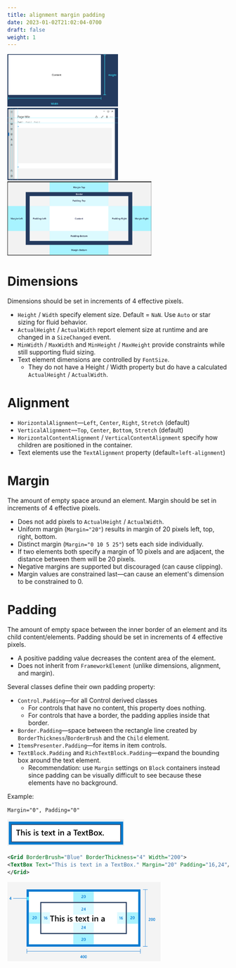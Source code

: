 ```yaml
---
title: alignment margin padding
date: 2023-01-02T21:02:04-0700
draft: false
weight: 1
---
```


<img src="Design---Layouts-(Responsive-Layouts-w-XAML)_Alignment,-Margin,-Padding-image1.png" width="50%" height="%50" />  

<img src="Design---Layouts-(Responsive-Layouts-w-XAML)_Alignment,-Margin,-Padding-image4.png" width="50%" height="%50" />  

<img src="Design---Layouts-(Responsive-Layouts-w-XAML)_Alignment,-Margin,-Padding-image5.png" width="65%" height="%65" />  

# Dimensions
Dimensions should be set in increments of 4 effective pixels.
- `Height` / `Width` specify element size. Default = `NaN`. Use `Auto` or star sizing for fluid behavior.
- `ActualHeight` / `ActualWidth` report element size at runtime and are changed in a `SizeChanged` event.
- `MinWidth` / `MaxWidth` and `MinHeight` / `MaxHeight` provide constraints while still supporting fluid sizing.
- Text element dimensions are controlled by `FontSize`.
  - They do not have a Height / Width property but do have a calculated `ActualHeight` / `ActualWidth`.

# Alignment
- `HorizontalAlignment`—`Left`, `Center`, `Right`, `Stretch` (default)
- `VerticalAlignment`—`Top`, `Center`, `Bottom`, `Stretch` (default)
- `HorizontalContentAlignment` / `VerticalContentAlignment` specify how children are positioned in the container.
- Text elements use the `TextAlignment` property (default=`left-alignment`)

# Margin
The amount of empty space around an element.
Margin should be set in increments of 4 effective pixels.
- Does not add pixels to `ActualHeight` / `ActualWidth`.
- Uniform margin (`Margin="20"`) results in margin of 20 pixels left, top, right, bottom.
- Distinct margin (`Margin="0 10 5 25"`) sets each side individually.
- If two elements both specify a margin of 10 pixels and are adjacent, the distance between them will be 20 pixels.
- Negative margins are supported but discouraged (can cause clipping).
- Margin values are constrained last—can cause an element's dimension to be constrained to 0.

# Padding
The amount of empty space between the inner border of an element and its child content/elements.
Padding should be set in increments of 4 effective pixels.
- A positive padding value decreases the content area of the element.
- Does not inherit from `FrameworkElement` (unlike dimensions, alignment, and margin).

Several classes define their own padding property:
- `Control.Padding`—for all Control derived classes
  - For controls that have no content, this property does nothing.
  - For controls that have a border, the padding applies inside that border.
- `Border.Padding`—space between the rectangle line created by `BorderThickness`/`BorderBrush` and the `Child` element.
- `ItemsPresenter.Padding`—for items in item controls.
- `TextBlock.Padding` and `RichTextBlock.Padding`—expand the bounding box around the text element.
  - Recommendation: use `Margin` settings on `Block` containers instead since padding can be visually difficult to see because these elements have no background.

Example:
```xml
Margin="0", Padding="0"
```

<img src="Design---Layouts-(Responsive-Layouts-w-XAML)_Alignment,-Margin,-Padding-image2.png" style="width:2.775in;height:0.625in" />

```xml
<Grid BorderBrush="Blue" BorderThickness="4" Width="200">
<TextBox Text="This is text in a TextBox." Margin="20" Padding="16,24"/>
</Grid>
```

<img src="Design---Layouts-(Responsive-Layouts-w-XAML)_Alignment,-Margin,-Padding-image3.png" style="width:3.63333in;height:1.875in" />  

